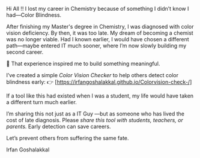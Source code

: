 Hi All !!
I lost my career in Chemistry because of something I didn’t know I had—Color Blindness.

After finishing my Master's degree in Chemistry, I was diagnosed with color vision deficiency. By then, it was too late.
My dream of becoming a chemist was no longer viable. Had I known earlier, I would have chosen a different path—maybe entered IT much sooner, where I’m now slowly building my second career.

🎯 That experience inspired me to build something meaningful.

I’ve created a simple *Color Vision Checker* to help others detect color blindness early:
👉 [https://irfangoshalakkal.github.io/Colorvision-check-/]

If a tool like this had existed when I was a student, my life would have taken a different turn much earlier.

I’m sharing this not just as a IT Guy —but as someone who has lived the cost of late diagnosis.
Please *share this tool with students, teachers, or parents.* Early detection can save careers.

Let’s prevent others from suffering the same fate.

Irfan Goshalakkal
